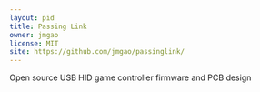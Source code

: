 ```yaml
---
layout: pid
title: Passing Link
owner: jmgao
license: MIT
site: https://github.com/jmgao/passinglink/
---
```

Open source USB HID game controller firmware and PCB design
